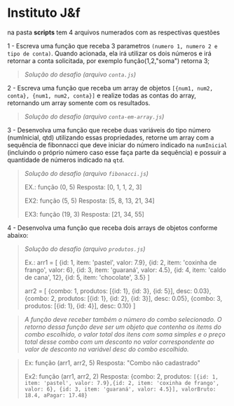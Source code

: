 # Instituto J&f

na pasta **scripts** tem 4 arquivos numerados com as respectivas questões 

1 - Escreva uma função que receba 3 parametros `(numero 1, numero 2 e tipo de conta)`. Quando acionada, ela irá utilizar os dois números e irá retornar a conta solicitada, por exemplo função(1,2,"soma") retorna 3;

> *Solução do desafio (arquivo `conta.js`)*

2 - Escreva uma função que receba um array de objetos `[{num1, num2, conta}, {num1, num2, conta}]` e realize todas as contas do array, retornando um array somente com os resultados.

> *Solução do desafio (arquivo `conta-em-array.js`)*

3 - Desenvolva uma função que recebe duas variáveis do tipo número (numInicial, qtd) utilizando essas propriedades, retorne um array com a sequência de fibonnacci que deve iniciar do número indicado na `numInicial` (incluindo o próprio número caso esse faça parte da sequência) e possuir a quantidade de números indicado na `qtd`.

> *Solução do desafio (arquivo `fibonacci.js`)*
>
> EX.: função (0, 5)
> Resposta: [0, 1, 1, 2, 3]
>
> EX2: função (5, 5)
> Resposta: [5, 8, 13, 21, 34]
>
> EX3: função (19, 3)
> Resposta: [21, 34, 55]


4 - Desenvolva uma função que receba dois arrays de objetos conforme abaixo:

> *Solução do desafio (arquivo `produtos.js`)*
>
> Ex.: arr1 = [
>{id: 1, item: 'pastel', valor: 7.9},
>{id: 2, item: 'coxinha de frango', valor: 6},
>{id: 3, item: 'guaraná', valor: 4.5},
>{id: 4, item: 'caldo de cana', 12},
>{id: 5, item: 'chocolate', 3.5}
>]
>
>arr2 = [
>{combo: 1, produtos: [{id: 1}, {id: 3}, {id: 5}], desc: 0.03},
>{combo: 2, produtos: [{id: 1}, {id: 2}, {id: 3}], desc: 0.05},
>{combo: 3, produtos: [{id: 1}, {id: 4}], desc: 0.10}
>]

> *A função deve receber também o número do combo selecionado. O retorno dessa função deve ser um objeto que contenha os items do combo escolhido, o valor total dos itens com soma simples e o preço total desse combo com um desconto no valor correspondente ao valor de desconto na variável desc do combo escolhido.*

>Ex: função (arr1, arr2, 5)
>Resposta: "Combo não cadastrado"
>
>Ex2: função (arr1, arr2, 2)
>Resposta: {combo: 2, produtos: `[{id: 1, item: 'pastel', valor: 7.9},{id: 2, item: 'coxinha de frango', valor: 6}, {id: 3, item: 'guaraná', valor: 4.5}], valorBruto: 18.4, aPagar: 17.48}`
